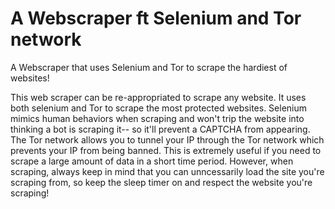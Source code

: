 # A Webscraper ft Selenium and Tor network
A Webscraper that uses Selenium and Tor to scrape the hardiest of websites!

This web scraper can be re-appropriated to scrape any website. It uses both selenium and Tor to scrape the most protected websites. Selenium mimics human behaviors when scraping and won't trip the website into thinking a bot is scraping it-- so it'll prevent a CAPTCHA from appearing. The Tor network allows you to tunnel your IP through the Tor network which prevents your IP from being banned. This is extremely useful if you need to scrape a large amount of data in a short time period. However, when scraping, always keep in mind that you can unncessarily load the site you're scraping from, so keep the sleep timer on and respect the website you're scraping!

